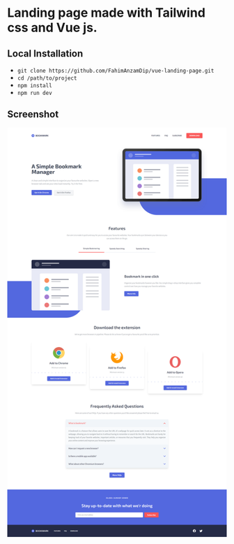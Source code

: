 # Landing page made with Tailwind css and Vue js.

## Local Installation
- `` git clone https://github.com/FahimAnzamDip/vue-landing-page.git ``
- `` cd /path/to/project ``
- `` npm install ``
- `` npm run dev ``

## Screenshot
![vue-landing-page](screenshot.png)
